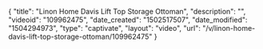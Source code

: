 {
    "title": "Linon Home Davis Lift Top Storage Ottoman",
    "description": "",
    "videoid": "109962475",
    "date_created": "1502517507",
    "date_modified": "1504294973",
    "type": "captivate",
    "layout": "video",
    "url": "\/v\/linon-home-davis-lift-top-storage-ottoman\/109962475"
}